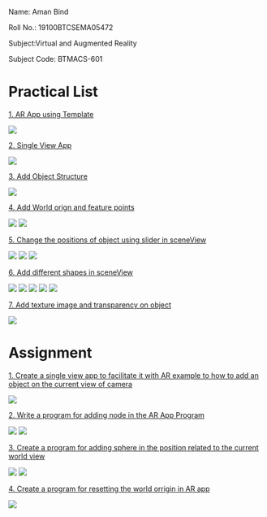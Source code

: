 Name: Aman Bind 

Roll No.: 19100BTCSEMA05472

Subject:Virtual and Augmented Reality

Subject Code: BTMACS-601

# Practical List

[1. AR App using Template](https://github.com/amanbind007/AR-VR-Practical-and-Assignment/tree/main/AR-VR%20Practical/ARTemplateApp)

![](https://raw.githubusercontent.com/amanbind007/AR-VR-Practical-and-Assignment/main/AR-VR%20Practical/ARTemplateApp/Simulator%20Screen%20Shot%20-%20iPhone%2011%20-%202022-03-05%20at%2001.12.08.png) 



[2. Single View App](https://github.com/amanbind007/AR-VR-Practical-and-Assignment/tree/main/AR-VR%20Practical/SingleViewAppAR)

![](https://github.com/amanbind007/AR-VR-Practical-and-Assignment/blob/main/AR-VR%20Practical/SingleViewAppAR/Simulator%20Screen%20Shot%20-%20iPhone%2011%20-%202022-03-05%20at%2001.17.05.png?raw=true)



[3. Add Object Structure](https://github.com/amanbind007/AR-VR-Practical-and-Assignment/tree/main/AR-VR%20Practical/BoxARApp)

![](https://github.com/amanbind007/AR-VR-Practical-and-Assignment/blob/main/AR-VR%20Practical/BoxARApp/Simulator%20Screen%20Shot%20-%20iPhone%2011%20-%202022-03-05%20at%2001.14.04.png?raw=true)



[4. Add World orign and feature points](https://github.com/amanbind007/AR-VR-Practical-and-Assignment/tree/main/AR-VR%20Practical/WorldOriginApp)

![](https://github.com/amanbind007/AR-VR-Practical-and-Assignment/blob/main/AR-VR%20Practical/WorldOriginApp/Simulator%20Screen%20Shot%20-%20iPhone%2013%20Pro%20Max%20-%202022-03-05%20at%2001.08.50.png?raw=true)
![](https://github.com/amanbind007/AR-VR-Practical-and-Assignment/blob/main/AR-VR%20Practical/WorldOriginApp/Simulator%20Screen%20Shot%20-%20iPhone%2013%20Pro%20Max%20-%202022-03-05%20at%2001.09.11.png?raw=true)



[5. Change the positions of object using slider in sceneView](https://github.com/amanbind007/AR-VR-Practical-and-Assignment/tree/main/AR-VR%20Practical/ARSliderApp1)

![](https://github.com/amanbind007/AR-VR-Practical-and-Assignment/blob/main/AR-VR%20Practical/ARSliderApp1/Simulator%20Screen%20Shot%20-%20iPhone%2011%20-%202022-03-05%20at%2001.10.38.png?raw=true)
![](https://github.com/amanbind007/AR-VR-Practical-and-Assignment/blob/main/AR-VR%20Practical/ARSliderApp1/Simulator%20Screen%20Shot%20-%20iPhone%2011%20-%202022-03-05%20at%2001.10.42.png?raw=true)
![](https://github.com/amanbind007/AR-VR-Practical-and-Assignment/blob/main/AR-VR%20Practical/ARSliderApp1/Simulator%20Screen%20Shot%20-%20iPhone%2011%20-%202022-03-05%20at%2001.11.09.png?raw=true)



[6. Add different shapes in sceneView](https://github.com/amanbind007/AR-VR-Practical-and-Assignment/tree/main/AR-VR%20Practical/AddVariousNodesAR)

![](https://github.com/amanbind007/AR-VR-Practical-and-Assignment/blob/main/AR-VR%20Practical/AddVariousNodesAR/Simulator%20Screen%20Shot%20-%20iPhone%2011%20-%202022-03-05%20at%2001.06.09.png?raw=true)
![](https://github.com/amanbind007/AR-VR-Practical-and-Assignment/blob/main/AR-VR%20Practical/AddVariousNodesAR/Simulator%20Screen%20Shot%20-%20iPhone%2011%20-%202022-03-05%20at%2001.06.20.png?raw=true)
![](https://github.com/amanbind007/AR-VR-Practical-and-Assignment/blob/main/AR-VR%20Practical/AddVariousNodesAR/Simulator%20Screen%20Shot%20-%20iPhone%2011%20-%202022-03-05%20at%2001.06.25.png?raw=true)
![](https://github.com/amanbind007/AR-VR-Practical-and-Assignment/blob/main/AR-VR%20Practical/AddVariousNodesAR/Simulator%20Screen%20Shot%20-%20iPhone%2011%20-%202022-03-05%20at%2001.06.29.png?raw=true)
![](https://github.com/amanbind007/AR-VR-Practical-and-Assignment/blob/main/AR-VR%20Practical/AddVariousNodesAR/Simulator%20Screen%20Shot%20-%20iPhone%2011%20-%202022-03-05%20at%2001.06.35.png?raw=true)



[7. Add texture image and transparency on object](https://github.com/amanbind007/AR-VR-Practical-and-Assignment/tree/main/AR-VR%20Practical/MaterialAppAR)

![](https://github.com/amanbind007/AR-VR-Practical-and-Assignment/blob/main/AR-VR%20Practical/MaterialAppAR/Simulator%20Screen%20Shot%20-%20iPhone%2011%20-%202022-03-05%20at%2001.14.59.png?raw=true)


# Assignment

[1. Create a single view app to facilitate it with AR example to how to add an object on the current view of camera](https://github.com/amanbind007/AR-VR-Practical-and-Assignment/tree/main/AR-VR%20Assignment/Assignment1AR)

![](https://github.com/amanbind007/AR-VR-Practical-and-Assignment/blob/main/AR-VR%20Assignment/Assignment1AR/Simulator%20Screen%20Shot%20-%20iPhone%2011%20-%202022-03-05%20at%2001.17.54.png?raw=true)



[2. Write a program for adding node in the AR App Program](https://github.com/amanbind007/AR-VR-Practical-and-Assignment/tree/main/AR-VR%20Assignment/Assignment2AR)

![](https://github.com/amanbind007/AR-VR-Practical-and-Assignment/blob/main/AR-VR%20Assignment/Assignment2AR/Simulator%20Screen%20Shot%20-%20iPhone%2011%20-%202022-03-05%20at%2001.18.44.png?raw=true)
![](https://github.com/amanbind007/AR-VR-Practical-and-Assignment/blob/main/AR-VR%20Assignment/Assignment2AR/Simulator%20Screen%20Shot%20-%20iPhone%2011%20-%202022-03-05%20at%2001.18.47.png?raw=true)



[3. Create a program for adding sphere in the position related to the current world view](https://github.com/amanbind007/AR-VR-Practical-and-Assignment/tree/main/AR-VR%20Assignment/Assignment3AR)

![](https://github.com/amanbind007/AR-VR-Practical-and-Assignment/blob/main/AR-VR%20Assignment/Assignment3AR/Simulator%20Screen%20Shot%20-%20iPhone%2011%20-%202022-03-05%20at%2010.47.29.png?raw=true)
![](https://github.com/amanbind007/AR-VR-Practical-and-Assignment/blob/main/AR-VR%20Assignment/Assignment3AR/Simulator%20Screen%20Shot%20-%20iPhone%2011%20-%202022-03-05%20at%2010.47.32.png?raw=true)



[4. Create a program for resetting the world orrigin in AR app](https://github.com/amanbind007/AR-VR-Practical-and-Assignment/tree/main/AR-VR%20Assignment/Assignment4AR)

![](https://github.com/amanbind007/AR-VR-Practical-and-Assignment/blob/main/AR-VR%20Assignment/Assignment4AR/Simulator%20Screen%20Shot%20-%20iPhone%2011%20-%202022-03-05%20at%2001.20.20.png?raw=true)



   
 

